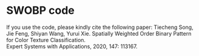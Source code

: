 # SWOBP code
If you use the code, please kindly cite the following paper:
Tiecheng Song, Jie Feng, Shiyan Wang, Yurui Xie. 
Spatially Weighted Order Binary Pattern for Color Texture Classification.  
Expert Systems with Applications, 2020, 147: 113167.
